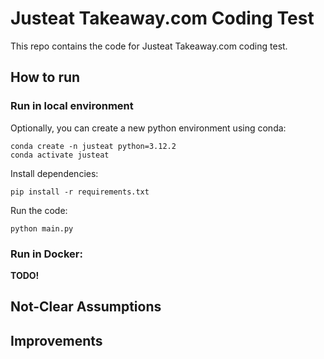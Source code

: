 # Justeat Takeaway.com Coding Test

This repo contains the code for Justeat Takeaway.com coding test.

## How to run

### Run in local environment
Optionally, you can create a new python environment using conda:
```
conda create -n justeat python=3.12.2
conda activate justeat
```

Install dependencies:
```
pip install -r requirements.txt
```

Run the code:
```
python main.py
```

### Run in Docker:

**TODO!**

## Not-Clear Assumptions

## Improvements
